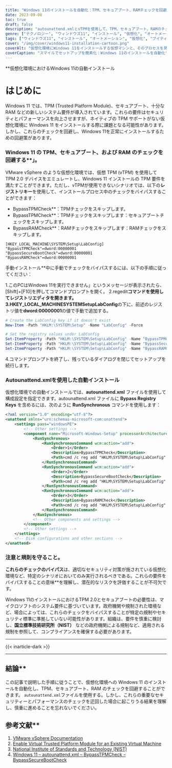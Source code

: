 ```yaml
---
title: "Windows 11のインストールを自動化：TPM、セキュアブート、RAMチェックを回避する"
date: 2023-09-08
toc: true
draft: false
description: "autounattend.xmlとvTPMを使用して、TPM、セキュアブート、RAMのチェックを回避することにより、仮想化環境におけるWindows 11のインストールを合理化します。"
genre: ["テクノロジー", "ウィンドウズ11", "インストール", "仮想化", "オートメーション", "レジストリ・キー", "TPMバイパス", "セキュアブート・バイパス", "RAMバイパス", "ブイティピーエム"]
tags: ["ウィンドウズ11", "インストール", "オートメーション", "仮想化", "ブイティピーエム", "レジストリ・キー", "TPMバイパス", "セキュアブート・バイパス", "RAMバイパス", "Autounattend.xml", "VMware vSphere", "Windowsセットアップ", "Windowsプリインストール環境", "仮想マシン", "Windowsインストールの回避策", "レジストリエディタ", "マイクロソフト・ウィンドウズのセットアップ", "システム要件", "Windowsセキュリティ", "ウィンドウズ・パフォーマンス", "政府規制", "NISTコンプライアンス", "マイクロソフト", "ウィンドウズOS", "チェックの回避", "ウィンドウズ展開", "セットアップ・オートメーション", "コマンドプロンプト", "技術ハウツー", "Windows 11の自動インストール", "VMware vSphereにおけるvTPMの構成", "Windows 11の要件を回避する"]
cover: "/img/cover/windows11-installation-cartoon.png"
coverAlt: "仮想化環境にWindows 11をインストールする仮想マシンと、そのプロセスを見守る笑顔のITプロフェッショナルを描いた漫画風の画像。"
coverCaption: "スマイルでセットアップを簡素化：Windows 11のインストールを自動化"
---
```


**仮想化環境におけるWindows 11の自動インストール

# **はじめに**

Windows 11 では、TPM (Trusted Platform Module)、セキュアブート、十分な RAM などの新しいシステム要件が導入されています。これらの要件はセキュリティとパフォーマンスを向上させますが、ネイティブの TPM サポートがない仮想化環境に Windows 11 をインストールする際に課題となる可能性があります。しかし、これらのチェックを回避し、Windows 11を正常にインストールするための回避策があります。

### Windows 11 の TPM、セキュアブート、および RAM のチェックを回避する**」。

VMware vSphere のような仮想化環境では、仮想 TPM (vTPM) を使用して TPM 2.0 デバイスをエミュレートし、Windows 11 インストールの TPM 要件を満たすことができます。ただし、vTPMが使用できないシナリオでは、以下の**レジストリキー**を使用して、インストールプロセス中のチェックをバイパスすることができます：

- BypassTPMCheck**：TPMチェックをスキップします。
- BypassTPMCheck**：TPMチェックをスキップします：セキュアブートチェックをスキップします。
- BypassRAMCheck**：RAMチェックをスキップします：RAMチェックをスキップします。

```reg
[HKEY_LOCAL_MACHINE\SYSTEM\Setup\LabConfig]
"BypassTPMCheck"=dword:00000001
"BypassSecureBootCheck"=dword:00000001
"BypassRAMCheck"=dword:00000001
```

手動インストール**中に手動でチェックをバイパスするには、以下の手順に従ってください：

1.このPCはWindows 11を実行できません」というメッセージが表示されたら、[Shift]+[F10]を押してコマンドプロンプトを開く。
2.regedit**コマンドを使用してレジストリエディタを開きます。
3.HKEY_LOCAL_MACHINESYSTEMSetupLabConfig**の下に、前述のレジストリ値を**dword:00000001**の値で手動で追加する。
```powershell
# Create the LabConfig key if it doesn't exist
New-Item -Path "HKLM:\SYSTEM\Setup" -Name "LabConfig" -Force

# Set the registry values under LabConfig
Set-ItemProperty -Path "HKLM:\SYSTEM\Setup\LabConfig" -Name "BypassTPMCheck" -Value 1 -Type DWord
Set-ItemProperty -Path "HKLM:\SYSTEM\Setup\LabConfig" -Name "BypassSecureBootCheck" -Value 1 -Type DWord
Set-ItemProperty -Path "HKLM:\SYSTEM\Setup\LabConfig" -Name "BypassRAMCheck" -Value 1 -Type DWord
```
4.コマンドプロンプトを終了し、残っているダイアログを閉じてセットアップを続行します。

### **Autounattend.xml**を使用した自動インストール

仮想化環境での自動インストールでは、**autounattend.xml** ファイルを使用して構成設定を指定できます。autounattend.xml ファイルに **Bypass Registry Keys** を含めるには、次のように **RunSynchronous** コマンドを使用します：

```xml
<?xml version="1.0" encoding="utf-8"?>
<unattend xmlns="urn:schemas-microsoft-com:unattend">
    <settings pass="windowsPE">
        <!-- Other settings -->
        <component name="Microsoft-Windows-Setup" processorArchitecture="amd64" publicKeyToken="31bf3856ad364e35" language="neutral" versionScope="nonSxS" xmlns:wcm="http://schemas.microsoft.com/WMIConfig/2002/State" xmlns:xsi="http://www.w3.org/2001/XMLSchema-instance">            
            <RunSynchronous>
                <RunSynchronousCommand wcm:action="add">
                    <Order>1</Order>
                    <Description>BypassTPMCheck</Description>
                    <Path>cmd /c reg add "HKLM\SYSTEM\Setup\LabConfig" /v "BypassTPMCheck" /t REG_DWORD /d 1</Path>
                </RunSynchronousCommand>
                <RunSynchronousCommand wcm:action="add">
                    <Order>2</Order>
                    <Description>BypassSecureBootCheck</Description>
                    <Path>cmd /c reg add "HKLM\SYSTEM\Setup\LabConfig" /v "BypassSecureBootCheck" /t REG_DWORD /d 1</Path>
                </RunSynchronousCommand>
                <RunSynchronousCommand wcm:action="add">
                    <Order>3</Order>
                    <Description>BypassRAMCheck</Description>
                    <Path>cmd /c reg add "HKLM\SYSTEM\Setup\LabConfig" /v "BypassRAMCheck" /t REG_DWORD /d 1</Path>
                </RunSynchronousCommand>
            </RunSynchronous>
            <!-- Other components and settings -->
        </component>
        <!-- Other settings -->
    </settings>
    <!-- Disk configurations and other sections -->
</unattend>
```

### 注意と規則を守ること。

**これらのチェックのバイパス**は、適切なセキュリティ対策が施されている仮想化環境など、特定のシナリオにおいてのみ実行されるべきである。これらの要件をバイパスすることの意味**を理解し、潜在的なリスクを評価することが不可欠です。

Windows 11のインストールにおけるTPM 2.0とセキュアブートの必要性は、マイクロソフトのシステム要件に基づいています。政府機関や規制された環境など、場合によっては、これらのチェックをバイパスすることが特定の規制やセキュリティ標準に準拠していない可能性があります。組織は、要件を慎重に検討し、**国立標準技術研究所（NIST）** などの政府機関による規制など、適用される規制を参照して、コンプライアンスを確保する必要があります。

______
{{< inarticle-dark >}}
______

## 結論**

この記事で説明した手順に従うことで、仮想化環境への Windows 11 のインストールを自動化し、TPM、セキュアブート、RAM のチェックを回避することができます。 `autounattend.xml`ファイルを使用する。しかし、これらの重要なセキュリティーとパフォーマンスのチェックを迂回した場合に起こりうる結果を理解し、慎重に進めることを忘れないでください。

## 参考文献**

1. [VMware vSphere Documentation](https://docs.vmware.com/en/VMware-vSphere/index.html)
2. [Enable Virtual Trusted Platform Module for an Existing Virtual Machine](https://docs.vmware.com/en/VMware-vSphere/7.0/com.vmware.vsphere.vm_admin.doc/GUID-4DBF65A4-4BA0-4667-9725-AE9F047DE00A.html)
3. [National Institute of Standards and Technology (NIST)](https://www.nist.gov/)
4. [Windows 11 – autounattend.xml – BypassTPMCheck – BypassSecureBootCheck](https://iamroot.it/2021/10/06/windows-11-autounattend-xml-bypasstpmcheck-bypasssecurebootcheck/)
